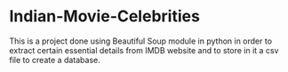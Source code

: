 # Indian-Movie-Celebrities
This is a project done using Beautiful Soup module in python in order to extract certain essential details from IMDB website and to store in it a csv file to create a database.
